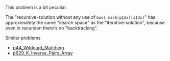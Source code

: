 This problem is a bit peculiar.

The "recursive-solution without any use of `bool mark[pIdx][sIdx]`" has approximately the same "search space" as the "iterative-solution", because even in recursion there's no "backtracking". 

Similar problems
- [p44_Wildcard_Matching](https://github.com/genxium/Leetcode/tree/master/p44_Wildcard_Matching)
- [p629_K_Inverse_Pairs_Array](https://github.com/genxium/Leetcode/tree/master/p629_K_Inverse_Pairs_Array)
